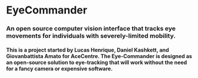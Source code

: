 # EyeCommander
### An open source computer vision interface that tracks eye movements for individuals with severely-limited mobility. 

#### This is a project started by Lucas Henrique, Daniel Kashkett, and Giovanbattista Amato for AceCentre. The Eye-Commander is designed as an open-source solution to eye-tracking that will work without the need for a fancy camera or expensive software.